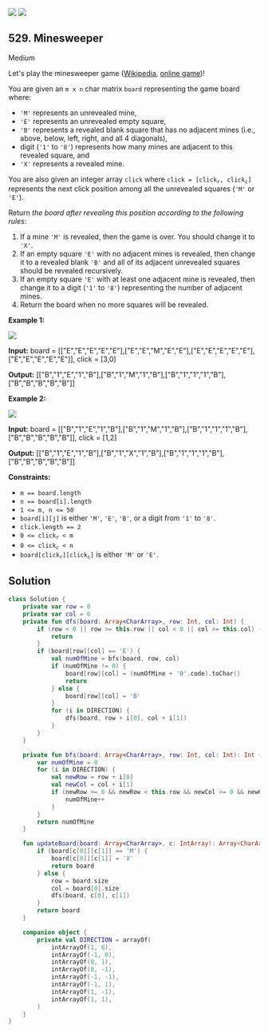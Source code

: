 [![](https://img.shields.io/github/stars/javadev/LeetCode-in-Kotlin?label=Stars&style=flat-square)](https://github.com/javadev/LeetCode-in-Kotlin)
[![](https://img.shields.io/github/forks/javadev/LeetCode-in-Kotlin?label=Fork%20me%20on%20GitHub%20&style=flat-square)](https://github.com/javadev/LeetCode-in-Kotlin/fork)

## 529\. Minesweeper

Medium

Let's play the minesweeper game ([Wikipedia](https://en.wikipedia.org/wiki/Minesweeper_(video_game)), [online game](http://minesweeperonline.com))!

You are given an `m x n` char matrix `board` representing the game board where:

*   `'M'` represents an unrevealed mine,
*   `'E'` represents an unrevealed empty square,
*   `'B'` represents a revealed blank square that has no adjacent mines (i.e., above, below, left, right, and all 4 diagonals),
*   digit (`'1'` to `'8'`) represents how many mines are adjacent to this revealed square, and
*   `'X'` represents a revealed mine.

You are also given an integer array `click` where <code>click = [click<sub>r</sub>, click<sub>c</sub>]</code> represents the next click position among all the unrevealed squares (`'M'` or `'E'`).

Return _the board after revealing this position according to the following rules_:

1.  If a mine `'M'` is revealed, then the game is over. You should change it to `'X'`.
2.  If an empty square `'E'` with no adjacent mines is revealed, then change it to a revealed blank `'B'` and all of its adjacent unrevealed squares should be revealed recursively.
3.  If an empty square `'E'` with at least one adjacent mine is revealed, then change it to a digit (`'1'` to `'8'`) representing the number of adjacent mines.
4.  Return the board when no more squares will be revealed.

**Example 1:**

![](https://assets.leetcode.com/uploads/2018/10/12/minesweeper_example_1.png)

**Input:** board = \[\["E","E","E","E","E"],["E","E","M","E","E"],["E","E","E","E","E"],["E","E","E","E","E"]], click = [3,0]

**Output:** [["B","1","E","1","B"],["B","1","M","1","B"],["B","1","1","1","B"],["B","B","B","B","B"]]

**Example 2:**

![](https://assets.leetcode.com/uploads/2018/10/12/minesweeper_example_2.png)

**Input:** board = \[\["B","1","E","1","B"],["B","1","M","1","B"],["B","1","1","1","B"],["B","B","B","B","B"]], click = [1,2]

**Output:** [["B","1","E","1","B"],["B","1","X","1","B"],["B","1","1","1","B"],["B","B","B","B","B"]]

**Constraints:**

*   `m == board.length`
*   `n == board[i].length`
*   `1 <= m, n <= 50`
*   `board[i][j]` is either `'M'`, `'E'`, `'B'`, or a digit from `'1'` to `'8'`.
*   `click.length == 2`
*   <code>0 <= click<sub>r</sub> < m</code>
*   <code>0 <= click<sub>c</sub> < n</code>
*   <code>board[click<sub>r</sub>][click<sub>c</sub>]</code> is either `'M'` or `'E'`.

## Solution

```kotlin
class Solution {
    private var row = 0
    private var col = 0
    private fun dfs(board: Array<CharArray>, row: Int, col: Int) {
        if (row < 0 || row >= this.row || col < 0 || col >= this.col) {
            return
        }
        if (board[row][col] == 'E') {
            val numOfMine = bfs(board, row, col)
            if (numOfMine != 0) {
                board[row][col] = (numOfMine + '0'.code).toChar()
                return
            } else {
                board[row][col] = 'B'
            }
            for (i in DIRECTION) {
                dfs(board, row + i[0], col + i[1])
            }
        }
    }

    private fun bfs(board: Array<CharArray>, row: Int, col: Int): Int {
        var numOfMine = 0
        for (i in DIRECTION) {
            val newRow = row + i[0]
            val newCol = col + i[1]
            if (newRow >= 0 && newRow < this.row && newCol >= 0 && newCol < this.col && board[newRow][newCol] == 'M') {
                numOfMine++
            }
        }
        return numOfMine
    }

    fun updateBoard(board: Array<CharArray>, c: IntArray): Array<CharArray> {
        if (board[c[0]][c[1]] == 'M') {
            board[c[0]][c[1]] = 'X'
            return board
        } else {
            row = board.size
            col = board[0].size
            dfs(board, c[0], c[1])
        }
        return board
    }

    companion object {
        private val DIRECTION = arrayOf(
            intArrayOf(1, 0),
            intArrayOf(-1, 0),
            intArrayOf(0, 1),
            intArrayOf(0, -1),
            intArrayOf(-1, -1),
            intArrayOf(-1, 1),
            intArrayOf(1, -1),
            intArrayOf(1, 1),
        )
    }
}
```